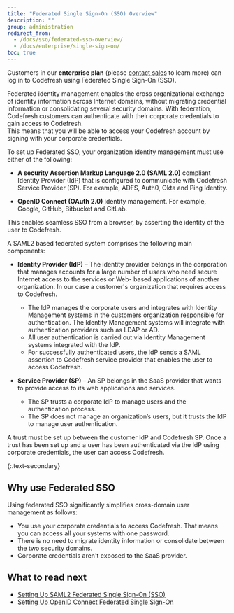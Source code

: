 ```yaml
---
title: "Federated Single Sign-On (SSO) Overview"
description: ""
group: administration
redirect_from:
  - /docs/sso/federated-sso-overview/
  - /docs/enterprise/single-sign-on/
toc: true
---
```

  
  Customers in our **enterprise plan** (please [contact sales](https://codefresh.io/contact-sales/) to learn more) can log in to Codefresh using Federated Single Sign-On (SSO).

  Federated identity management enables the cross organizational exchange of identity information across Internet domains, without migrating credential information or consolidating several security domains. With federation, Codefresh customers can authenticate with their corporate credentials to gain access to Codefresh.  
  This means that you will be able to access your Codefresh account by signing with your corporate credentials. 
  
  To set up Federated SSO, your organization identity management must use either of the following:

  - **A security Assertion Markup Language 2.0 (SAML 2.0)** compliant Identity Provider (IdP) that is configured to communicate with Codefresh Service Provider (SP). For example, ADFS, Auth0, Okta and Ping Identity. 
  
  - **OpenID Connect (OAuth 2.0)** identity management. For example, Google, GitHub, Bitbucket and GitLab.
  
  This enables seamless SSO from a browser, by asserting the identity of the user to Codefresh.

A SAML2 based federated system comprises the following main components:

  - **Identity Provider (IdP)** – The identity provider belongs in the corporation that manages accounts for a large number of users who need secure Internet access to the services or Web- based applications of another organization. In our case a customer's organization that requires access to Codefresh.
    - The IdP manages the corporate users and integrates with Identity Management systems in the customers organization responsible for authentication. The Identity Management systems will integrate with authentication providers such as LDAP or AD.
    - All user authentication is carried out via Identity Management systems integrated with the IdP.
    - For successfully authenticated users, the IdP sends a SAML assertion to Codefresh service provider that enables the user to access Codefresh.

  - **Service Provider (SP)** – An SP belongs in the SaaS provider that wants to provide access to its web applications and services.
    - The SP trusts a corporate IdP to manage users and the authentication process.
    - The SP does not manage an organization’s users, but it trusts the IdP to manage user authentication.

  A trust must be set up between the customer IdP and Codefresh SP. Once a trust has been set up and a user has been authenticated via the IdP using corporate credentials, the user can access Codefresh.

{:.text-secondary}
## Why use Federated SSO

Using federated SSO significantly simplifies cross-domain user management as follows:
  
  - You use your corporate credentials to access Codefresh. That means you can access all your systems with one password.
  - There is no need to migrate identity information or consolidate between the two security domains.
  - Corporate credentials aren't exposed to the SaaS provider.

## What to read next

* [Setting Up SAML2 Federated Single Sign-On (SSO)](sso-setup-saml2)
* [Setting Up OpenID Connect Federated Single Sign-On](sso-setup-oauth2)

  
